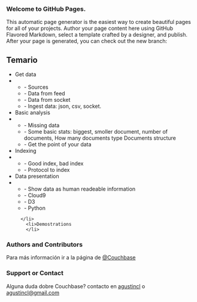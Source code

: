 ### Welcome to GitHub Pages.
This automatic page generator is the easiest way to create beautiful pages for all of your projects. Author your page content here using GitHub Flavored Markdown, select a template crafted by a designer, and publish. After your page is generated, you can check out the new branch:

<h2>Temario</h2>
<p>
<ul>
        <li>Get data</li><li>
               <ul><li>- Sources</li>
               <li>- Data from feed</li>
              <li> - Data from socket</li>
               <li>- Ingest data: json, csv, socket.</li>
               </ul>
        </li>
        <li>Basic analysis</li><li>
                <ul><li>- Missing data</li>
                <li>- Some basic stats: biggest, smoller document, number of documents, How many documents type
                 Documents structure</li>
                <li>- Get the point of your data</li>
                </ul>
        </li>
        <li>Indexing</li><li>
              <ul><li>- Good index, bad index</li>
               <li>- Protocol to index</li>
               </ul>
        </li>
        <li>Data presentation</li><li>
            <ul><li>- Show data as human readeable information</li>
             <li>- Cloud9</li>
            <li> - D3</li>
            <li> - Python</li>
             </ul>

      </li>
        <li>Demostrations
        </li>
</ul>
</p>

### Authors and Contributors
Para más información ir a la página de <a href="http://www.couchbase.com" class="user-mention">@Couchbase</a>

### Support or Contact
Alguna duda dobre Couchbase? contacto en <a href="https://twitter.com/agustincl">agustincl</a> o <a href="mailto:agustincl@gmail.com">agustincl@gmail.com</a>
